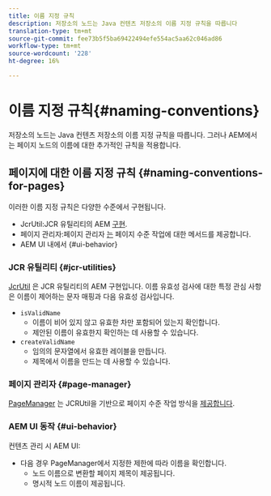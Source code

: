 ```yaml
---
title: 이름 지정 규칙
description: 저장소의 노드는 Java 컨텐츠 저장소의 이름 지정 규칙을 따릅니다
translation-type: tm+mt
source-git-commit: fee73b5f5ba69422494efe554ac5aa62c046ad86
workflow-type: tm+mt
source-wordcount: '228'
ht-degree: 16%

---
```



# 이름 지정 규칙{#naming-conventions}

저장소의 노드는 Java 컨텐츠 저장소의 이름 지정 규칙을 따릅니다. 그러나 AEM에서는 페이지 노드의 이름에 대한 추가적인 규칙을 적용합니다.

## 페이지에 대한 이름 지정 규칙 {#naming-conventions-for-pages}

이러한 이름 지정 규칙은 다양한 수준에서 구현됩니다.

* JcrUtil:JCR 유틸리티의 AEM [구현](#jcr-utilities).
* 페이지 관리자:페이지 관리자 [는](#page-manager) 페이지 수준 작업에 대한 메서드를 제공합니다.
* AEM UI 내에서 {#ui-behavior}

### JCR 유틸리티 {#jcr-utilities}

[JcrUtil](https://helpx.adobe.com/experience-manager/6-5/sites/developing/using/reference-materials/javadoc/index.html?com/day/cq/commons/jcr/JcrUtil.html) 은 JCR 유틸리티의 AEM 구현입니다. 이름 유효성 검사에 대한 특정 관심 사항은 이름이 제어하는 문자 매핑과 다음 유효성 검사입니다.

* `isValidName`
   * 이름이 비어 있지 않고 유효한 차만 포함되어 있는지 확인합니다.
   * 제안된 이름이 유효한지 확인하는 데 사용할 수 있습니다.
* `createValidName`
   * 임의의 문자열에서 유효한 레이블을 만듭니다.
   * 제목에서 이름을 만드는 데 사용할 수 있습니다.

### 페이지 관리자 {#page-manager}

[PageManager](https://helpx.adobe.com/experience-manager/6-5/sites/developing/using/reference-materials/javadoc/com/day/cq/wcm/api/PageManager.html) 는 JCRUtil을 기반으로 페이지 수준 작업 방식을 [제공합니다](#jcr-utilities).

### AEM UI 동작 {#ui-behavior}

컨텐츠 관리 시 AEM UI:

* 다음 경우 PageManager에서 지정한 제한에 따라 이름을 확인합니다.
   * 노드 이름으로 변환할 페이지 제목이 제공됩니다.
   * 명시적 노드 이름이 제공됩니다.
